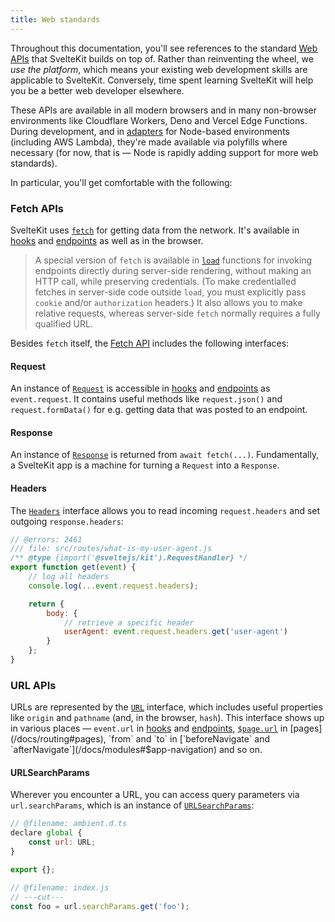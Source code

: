 ```yaml
---
title: Web standards
---
```


Throughout this documentation, you'll see references to the standard [Web APIs](https://developer.mozilla.org/en-US/docs/Web/API) that SvelteKit builds on top of. Rather than reinventing the wheel, we _use the platform_, which means your existing web development skills are applicable to SvelteKit. Conversely, time spent learning SvelteKit will help you be a better web developer elsewhere.

These APIs are available in all modern browsers and in many non-browser environments like Cloudflare Workers, Deno and Vercel Edge Functions. During development, and in [adapters](/docs/adapters) for Node-based environments (including AWS Lambda), they're made available via polyfills where necessary (for now, that is — Node is rapidly adding support for more web standards).

In particular, you'll get comfortable with the following:

### Fetch APIs

SvelteKit uses [`fetch`](https://developer.mozilla.org/en-US/docs/Web/API/fetch) for getting data from the network. It's available in [hooks](/docs/hooks) and [endpoints](/docs/routing#endpoints) as well as in the browser.

> A special version of `fetch` is available in [`load`](/docs/loading) functions for invoking endpoints directly during server-side rendering, without making an HTTP call, while preserving credentials. (To make credentialled fetches in server-side code outside `load`, you must explicitly pass `cookie` and/or `authorization` headers.) It also allows you to make relative requests, whereas server-side `fetch` normally requires a fully qualified URL.

Besides `fetch` itself, the [Fetch API](https://developer.mozilla.org/en-US/docs/Web/API/Fetch_API) includes the following interfaces:

#### Request

An instance of [`Request`](https://developer.mozilla.org/en-US/docs/Web/API/Request) is accessible in [hooks](/docs/hooks) and [endpoints](/docs/routing#endpoints) as `event.request`. It contains useful methods like `request.json()` and `request.formData()` for e.g. getting data that was posted to an endpoint.

#### Response

An instance of [`Response`](https://developer.mozilla.org/en-US/docs/Web/API/Response) is returned from `await fetch(...)`. Fundamentally, a SvelteKit app is a machine for turning a `Request` into a `Response`.

#### Headers

The [`Headers`](https://developer.mozilla.org/en-US/docs/Web/API/Headers) interface allows you to read incoming `request.headers` and set outgoing `response.headers`:

```js
// @errors: 2461
/// file: src/routes/what-is-my-user-agent.js
/** @type {import('@sveltejs/kit').RequestHandler} */
export function get(event) {
	// log all headers
	console.log(...event.request.headers);

	return {
		body: {
			// retrieve a specific header
			userAgent: event.request.headers.get('user-agent')
		}
	};
}
```

### URL APIs

URLs are represented by the [`URL`](https://developer.mozilla.org/en-US/docs/Web/API/URL) interface, which includes useful properties like `origin` and `pathname` (and, in the browser, `hash`). This interface shows up in various places — `event.url` in [hooks](/docs/hooks) and [endpoints](/docs/routing#endpoints), [`$page.url`](/docs/modules#$app-stores) in [pages](/docs/routing#pages), `from` and `to` in [`beforeNavigate` and `afterNavigate`](/docs/modules#$app-navigation) and so on.

#### URLSearchParams

Wherever you encounter a URL, you can access query parameters via `url.searchParams`, which is an instance of [`URLSearchParams`](https://developer.mozilla.org/en-US/docs/Web/API/URLSearchParams):

```js
// @filename: ambient.d.ts
declare global {
	const url: URL;
}

export {};

// @filename: index.js
// ---cut---
const foo = url.searchParams.get('foo');
```
